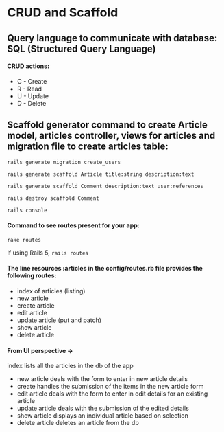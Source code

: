 # CRUD and Scaffold

## Query language to communicate with database: SQL \(Structured Query Language\)

#### CRUD actions:

* C - Create
* R - Read
* U - Update
* D - Delete

## Scaffold generator command to create Article model, articles controller, views for articles and migration file to create articles table:

`rails generate migration create_users`

`rails generate scaffold Article title:string description:text`

`rails generate scaffold Comment description:text user:references`

`rails destroy scaffold Comment`

`rails console`

#### Command to see routes present for your app:

`rake routes`

If using Rails 5, `rails routes`

#### The line resources :articles in the config/routes.rb file provides the following routes:

* index of articles \(listing\)
* new article
* create article
* edit article
* update article \(put and patch\)
* show article
* delete article

#### From UI perspective -&gt;

index lists all the articles in the db of the app

* new article deals with the form to enter in new article details
* create handles the submission of the items in the new article form
* edit article deals with the form to enter in edit details for an existing article
* update article deals with the submission of the edited details
* show article displays an individual article based on selection
* delete article deletes an article from the db

